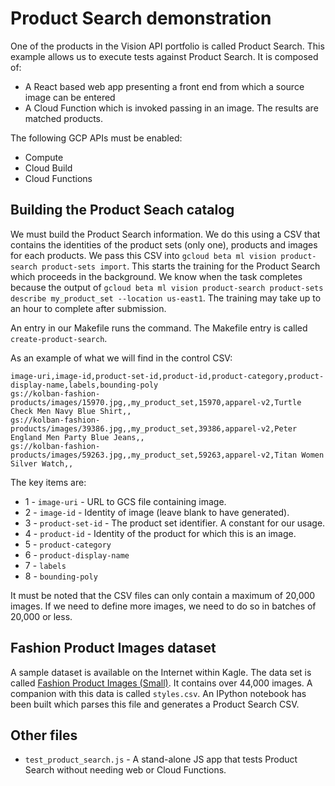 # Product Search demonstration

One of the products in the Vision API portfolio is called Product Search.  This example allows us to execute
tests against Product Search.  It is composed of:

* A React based web app presenting a front end from which a source image can be entered
* A Cloud Function which is invoked passing in an image.  The results are matched products.


The following GCP APIs must be enabled:
* Compute
* Cloud Build
* Cloud Functions

## Building the Product Seach catalog

We must build the Product Search information.  We do this using a CSV that contains the identities of
the product sets (only one), products and images for each products.  We pass this CSV into
`gcloud beta ml vision product-search product-sets import`.  This starts the training for the
Product Search which proceeds in the background.  We know when the task completes because the output
of `gcloud beta ml vision product-search product-sets describe my_product_set --location us-east1`.  The training 
may take up to an hour to complete after submission.

An entry in our Makefile runs the command.  The Makefile entry is called `create-product-search`.

As an example of what we will find in the control CSV:

```
image-uri,image-id,product-set-id,product-id,product-category,product-display-name,labels,bounding-poly
gs://kolban-fashion-products/images/15970.jpg,,my_product_set,15970,apparel-v2,Turtle Check Men Navy Blue Shirt,,
gs://kolban-fashion-products/images/39386.jpg,,my_product_set,39386,apparel-v2,Peter England Men Party Blue Jeans,,
gs://kolban-fashion-products/images/59263.jpg,,my_product_set,59263,apparel-v2,Titan Women Silver Watch,,
```

The key items are:

* 1 - `image-uri` - URL to GCS file containing image.
* 2 - `image-id` - Identity of image (leave blank to have generated).
* 3 - `product-set-id` - The product set identifier.  A constant for our usage.
* 4 - `product-id` - Identity of the product for which this is an image.
* 5 - `product-category`
* 6 - `product-display-name`
* 7 - `labels`
* 8 - `bounding-poly`

It must be noted that the CSV files can only contain a maximum of 20,000 images.  If we need to define more images, we need to do so in batches of 20,000 or less.

## Fashion Product Images dataset
A sample dataset is available on the Internet within Kagle.  The data set is called [Fashion Product Images (Small)](https://www.kaggle.com/paramaggarwal/fashion-product-images-small).  It contains over 44,000 images.  A companion with this data is called `styles.csv`.  An IPython notebook has been built which parses this file and generates a Product Search CSV.


## Other files
* `test_product_search.js` - A stand-alone JS app that tests Product Search without needing web or
Cloud Functions.